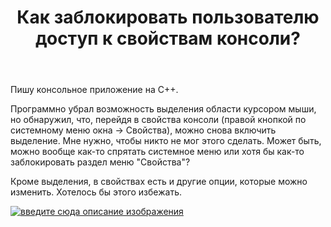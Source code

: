 ﻿---
title: "Как заблокировать пользователю доступ к свойствам консоли?"
se.owner.user_id: 278214
se.owner.display_name: "J. Doe"
se.owner.link: "https://ru.stackoverflow.com/users/278214/j-doe"
se.link: "https://ru.stackoverflow.com/questions/948922/%d0%9a%d0%b0%d0%ba-%d0%b7%d0%b0%d0%b1%d0%bb%d0%be%d0%ba%d0%b8%d1%80%d0%be%d0%b2%d0%b0%d1%82%d1%8c-%d0%bf%d0%be%d0%bb%d1%8c%d0%b7%d0%be%d0%b2%d0%b0%d1%82%d0%b5%d0%bb%d1%8e-%d0%b4%d0%be%d1%81%d1%82%d1%83%d0%bf-%d0%ba-%d1%81%d0%b2%d0%be%d0%b9%d1%81%d1%82%d0%b2%d0%b0%d0%bc-%d0%ba%d0%be%d0%bd%d1%81%d0%be%d0%bb%d0%b8"
se.question_id: 948922
se.post_type: question
se.score: 4
---
<p>Пишу консольное приложение на C++.</p>

<p>Программно убрал возможность выделения области курсором мыши, но обнаружил, что, перейдя в свойства консоли (правой кнопкой по системному меню окна -> Свойства), можно снова включить выделение. Мне нужно, чтобы никто не мог этого сделать.
Может быть, можно вообще как-то спрятать системное меню или хотя бы как-то заблокировать раздел меню "Свойства"?</p>

<p>Кроме выделения, в свойствах есть и другие опции, которые можно изменить. Хотелось бы этого избежать.</p>

<p><a href="https://i.stack.imgur.com/L08YM.png" rel="nofollow noreferrer"><img src="https://i.stack.imgur.com/L08YM.png" alt="введите сюда описание изображения"></a></p>
